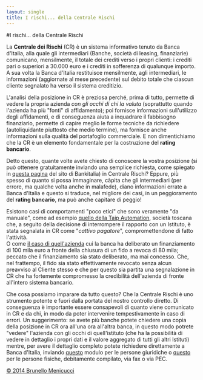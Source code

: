 ```yaml
---
layout: single
title: I rischi... della Centrale Rischi
---
```


#I rischi... della Centrale Rischi 

La **Centrale dei Rischi** (CR) è un sistema informativo tenuto da Banca d'Italia, alla quale gli intermediari (Banche, società di leasing, finanziarie) comunicano, mensilmente, il totale dei crediti verso i propri clienti: i crediti pari o superiori a 30.000 euro e i crediti in sofferenza di qualunque importo. A sua volta la Banca d'Italia restituisce mensilmente, agli intermediari, le informazioni (aggiornate al mese precedente) sul debito totale che ciascun cliente segnalato ha verso il sistema creditizio.  

L'analisi della posizione in CR è preziosa perché, prima di tutto, permette di vedere la propria azienda *con gli occhi di chi la valuta* (soprattutto quando l'azienda ha più "fonti" di affidamento); poi fornisce informazioni sull'utilizzo degli affidamenti, e di conseguenza aiuta a inquadrare il fabbisogno finanziario, permette di capire meglio le forme tecniche da richiedere (autoliquidante piuttosto che medio termine), ma fornisce anche informazioni sulla qualità del portafoglio commerciale. E non dimentichiamo che la CR è un elemento fondamentale per la costruzione del **rating bancario**.  

Detto questo, quante volte avete chiesto di conoscere la vostra posizione (si può ottenere gratuitamente inviando una semplice richiesta, come spiegato in [questa pagina](http://www.bancaditalia.it/serv_pubblico/elenco-dei-servizi/info_archivi_CR) del sito di Bankitalia) in Centrale Rischi? Eppure, più spesso di quanto si possa immaginare, càpita che gli intermediari (per errore, ma qualche volta anche in malafede), diano informazioni errate a Banca d'Italia e questo si traduce, nel migliore dei casi, in un peggioramento del **rating bancario**, ma può anche capitare di peggio!  

Esistono casi di comportamenti "poco etici" che sono veramente "da manuale", come ad esempio [quello della Taip Automation](http://iltirreno.gelocal.it/prato/cronaca/2014/02/15/news/la-banca-sbaglia-ma-il-cattivo-sono-io-1.8673054), società toscana che, a seguito della decisione di interrompere il rapporto con un Istituto, è stata segnalata in CR come "*cattivo pagatore*", compromettendone di fatto l'attività.  
O come [il caso di quell'azienda](http://www.simonecasadei.net/2013/09/28/sulla-revoca-dei-fidi-e-sulle-segnalazioni-in-centrale-rischi/) cui la banca ha deliberato un finanziamento di 100 mila euro a fronte della chiusura di un fido a revoca di 80 mila; peccato che il finanziamento sia stato deliberato, ma mai concesso. Che, nel frattempo, il fido sia stato effettivamente revocato senza alcun preavviso al Cliente stesso e che per questo sia partita una segnalazione in CR che ha fortemente compromesso la credibilità dell'azienda di fronte all'intero sistema bancario.  

Che cosa possiamo imparare da tutto questo? Che la Centrale Rischi è uno strumento potente e fuori dalla portata del nostro controllo diretto. Di conseguenza è importante essere consapevoli di quanto viene comunicato in CR e da chi, in modo da poter intervenire tempestivamente in caso di errori. Un suggerimento: se avete più banche potete chiedere una copia della posizione in CR ora all'una ora all'altra banca, in questo modo potrete "vedere" l'azienda con gli occhi di quell'istituto (che ha la possibilità di vedere in dettaglio i propri dati e il valore aggregato di tutti gli altri Istituti) mentre, per avere il dettaglio completo potete richiedere direttamente a Banca d'Italia, inviando [questo](http://www.bancaditalia.it/serv_pubblico/elenco-dei-servizi/info_archivi_CR/links/moduli/Modulo-richiesta-accesso-dati-CR-persone-giuridiche.pdf) modulo per le persone giuridiche o [questo](http://www.bancaditalia.it/serv_pubblico/elenco-dei-servizi/info_archivi_CR/links/moduli/Modulo-richiesta-accesso-dati-CR-persone-fisiche.pdf) per le persone fisiche, debitamente compilato, via fax o via PEC.

[© 2014 Brunello Menicucci](http://www.blackstarconsulting.it)  